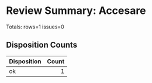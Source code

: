 # Review Summary: Accesare

Totals: rows=1 issues=0

## Disposition Counts

| Disposition | Count |
| --- | ---: |
| ok | 1 |